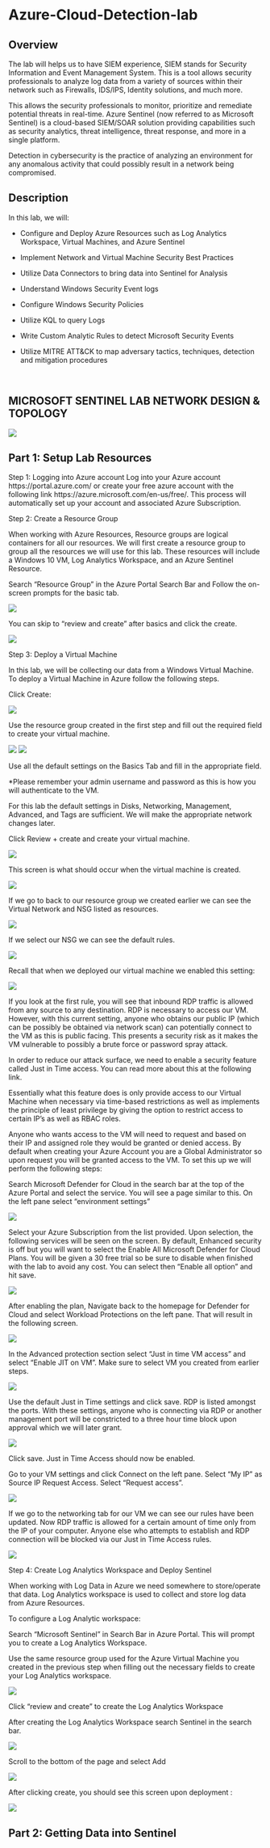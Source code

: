 # Azure-Cloud-Detection-lab

<h2> Overview </h2>
The lab will helps us to have SIEM experience, SIEM stands for Security Information and Event Management System. This is a tool allows security professionals to analyze log data from a variety of sources within their network such as Firewalls, IDS/IPS, Identity solutions, and much more.

This allows the security professionals to monitor, prioritize and remediate potential threats in real-time. Azure Sentinel (now referred to as Microsoft Sentinel) is a cloud-based SIEM/SOAR solution providing capabilities such as security analytics, threat intelligence, threat response, and more in a single platform.

Detection in cybersecurity is the practice of analyzing an environment for any anomalous activity that could possibly result in a network being compromised.
<br />
<h2>Description</h2>
In this lab, we will:

- Configure and Deploy Azure Resources such as Log Analytics Workspace, Virtual Machines, and Azure Sentinel

- Implement Network and Virtual Machine Security Best Practices

- Utilize Data Connectors to bring data into Sentinel for Analysis

- Understand Windows Security Event logs

- Configure Windows Security Policies

- Utilize KQL to query Logs

- Write Custom Analytic Rules to detect Microsoft Security Events

- Utilize MITRE ATT&CK to map adversary tactics, techniques, detection and mitigation procedures

<br />
<h2> MICROSOFT SENTINEL LAB NETWORK DESIGN & TOPOLOGY  </h2>
<img src="https://static.wixstatic.com/media/1f97f7_b70c18318efd4e83ae32410cf1b69fd6~mv2.png/v1/fill/w_740,h_774,al_c,q_90/1f97f7_b70c18318efd4e83ae32410cf1b69fd6~mv2.webp"/>
<br />
<h2> Part 1: Setup Lab Resources </h2>
 Step 1: Logging into Azure account
 Log into your Azure account https://portal.azure.com/ or create your free azure account with the following link https://azure.microsoft.com/en-us/free/. This process will automatically set up your account and associated Azure Subscription.
<br />

Step 2: Create a Resource Group </h2>

When working with Azure Resources, Resource groups are logical containers for all our resources. We will first create a resource group to group all the resources we will use for this lab. These resources will include a Windows 10 VM, Log Analytics Workspace, and an Azure Sentinel Resource.

Search “Resource Group” in the Azure Portal Search Bar and Follow the on-screen prompts for the basic tab.

<img src="https://i.imgur.com/JiHHTrQ.png"/>

You can skip to “review and create” after basics and click the create.

<img src="https://i.imgur.com/35UAEMy.png"/>

Step 3: Deploy a Virtual Machine </h2>

In this lab, we will be collecting our data from a Windows Virtual Machine. To deploy a Virtual Machine in Azure follow the following steps.

Click Create:

<img src="https://i.imgur.com/cJervIZ.png"/>

Use the resource group created in the first step and fill out the required field to create your virtual machine.


<img src="https://i.imgur.com/gD6wTX8.png"/>
<img src="https://i.imgur.com/eIs3dP5.png"/>

Use all the default settings on the Basics Tab and fill in the appropriate field.

*Please remember your admin username and password as this is how you will authenticate to the VM.

For this lab the default settings in Disks, Networking, Management, Advanced, and Tags are sufficient. We will make the appropriate network changes later.

Click Review + create and create your virtual machine.

<img src="https://i.imgur.com/9xY6JuY.png"/>

This screen is what should occur when the virtual machine is created.

<img src="https://i.imgur.com/WZoZlWS.png"/>

If we go to back to our resource group we created earlier we can see the Virtual Network and NSG listed as resources.

<img src="https://i.imgur.com/DowltKa.png"/>

If we select our NSG we can see the default rules.

<img src="https://i.imgur.com/9oCVnOc.png"/>


Recall that when we deployed our virtual machine we enabled this setting:

<img src="https://static.wixstatic.com/media/0f83c5_1d450380b70247ef9f2758028e778585~mv2.png/v1/fill/w_740,h_297,al_c,lg_1,q_90/0f83c5_1d450380b70247ef9f2758028e778585~mv2.webp"/>


If you look at the first rule, you will see that inbound RDP traffic is allowed from any source to any destination. RDP is necessary to access our VM. However, with this current setting, anyone who obtains our public IP (which can be possibly be obtained via network scan) can potentially connect to the VM as this is public facing. This presents a security risk as it makes the VM vulnerable to possibly a brute force or password spray attack.

In order to reduce our attack surface, we need to enable a security feature called Just in Time access. You can read more about this at the following link.

Essentially what this feature does is only provide access to our Virtual Machine when necessary via time-based restrictions as well as implements the principle of least privilege by giving the option to restrict access to certain IP’s as well as RBAC roles.

Anyone who wants access to the VM will need to request and based on their IP and assigned role they would be granted or denied access. By default when creating your Azure Account you are a Global Administrator so upon request you will be granted access to the VM. To set this up we will perform the following steps:

Search Microsoft Defender for Cloud in the search bar at the top of the Azure Portal and select the service. You will see a page similar to this. On the left pane select “environment settings”

<img src="https://i.imgur.com/mKTsfaG.png"/>

Select your Azure Subscription from the list provided. Upon selection, the following services will be seen on the screen. By default, Enhanced security is off but you will want to select the Enable All Microsoft Defender for Cloud Plans. You will be given a 30 free trial so be sure to disable when finished with the lab to avoid any cost. You can select then “Enable all option” and hit save.

<img src="https://i.imgur.com/PImwzQf.png"/>

After enabling the plan, Navigate back to the homepage for Defender for Cloud and select Workload Protections on the left pane. That will result in the following screen.

<img src="https://i.imgur.com/xIJQwHP.png"/>

In the Advanced protection section select “Just in time VM access” and select “Enable JIT on VM”. Make sure to select VM you created from earlier steps.

<img src="https://i.imgur.com/MMTcngy.png"/>

Use the default Just in Time settings and click save. RDP is listed amongst the ports. With these settings, anyone who is connecting via RDP or another management port will be constricted to a three hour time block upon approval which we will later grant.

<img src="https://i.imgur.com/215NxS5.png"/>
          
Click save. Just in Time Access should now be enabled.

Go to your VM settings and click Connect on the left pane. Select “My IP” as Source IP Request Access. Select “Request access”.
          
<img src="https://i.imgur.com/YFjkKhd.png"/>        

If we go to the networking tab for our VM we can see our rules have been updated. Now RDP traffic is allowed for a certain amount of time only from the IP of your computer. Anyone else who attempts to establish and RDP connection will be blocked via our Just in Time Access rules.

<img src="https://i.imgur.com/wUjjiSy.png"/> 

Step 4: Create Log Analytics Workspace and Deploy Sentinel </h2>

When working with Log Data in Azure we need somewhere to store/operate that data. Log Analytics workspace is used to collect and store log data from Azure Resources.

To configure a Log Analytic workspace:

Search “Microsoft Sentinel” in Search Bar in Azure Portal. This will prompt you to create a Log Analytics Workspace.

Use the same resource group used for the Azure Virtual Machine you created in the previous step when filling out the necessary fields to create your Log Analytics workspace.

<img src="https://i.imgur.com/WICFiI1.png"/>


Click “review and create” to create the Log Analytics Workspace

After creating the Log Analytics Workspace search Sentinel in the search bar.

<img src="https://i.imgur.com/fzQ1BkC.png"/>
                                         
Scroll to the bottom of the page and select Add                                    


<img src="https://i.imgur.com/LAwcFdN.png"/>
                                          
 After clicking create, you should see this screen upon deployment :
                                          
<img src="https://i.imgur.com/O4NDZOG.png"/>
                                          
   <br />
<h2> Part 2: Getting Data into Sentinel </h2>                                       
                                          




 <br />
